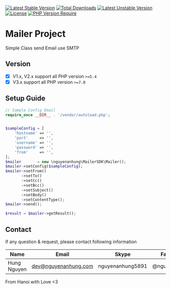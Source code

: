 [![Latest Stable Version](http://poser.pugx.org/nguyenanhung/mailer-sdk/v)](https://packagist.org/packages/nguyenanhung/mailer-sdk) [![Total Downloads](http://poser.pugx.org/nguyenanhung/mailer-sdk/downloads)](https://packagist.org/packages/nguyenanhung/mailer-sdk) [![Latest Unstable Version](http://poser.pugx.org/nguyenanhung/mailer-sdk/v/unstable)](https://packagist.org/packages/nguyenanhung/mailer-sdk) [![License](http://poser.pugx.org/nguyenanhung/mailer-sdk/license)](https://packagist.org/packages/nguyenanhung/mailer-sdk) [![PHP Version Require](http://poser.pugx.org/nguyenanhung/mailer-sdk/require/php)](https://packagist.org/packages/nguyenanhung/mailer-sdk)

# Mailer Project

Simple Class send Email use SMTP

## Version

- [x] V1.x, V2.x support all PHP version `>=5.4`
- [x] V3.x support all PHP version `>=7.0`

## Setup Guide

```php
// Sample Config Email
require_once __DIR__ . '/vendor/autoload.php';


$sampleConfig = [
    'hostname' => '',
    'port'     => '',
    'username' => '',
    'password' => '',
    'from'     => '',
];
$mailer       = new \nguyenanhung\MailerSDK\Mailer();
$mailer->setConfig($sampleConfig);
$mailer->setFrom()
       ->setTo()
       ->setCc()
       ->setBcc()
       ->setSubject()
       ->setBody()
       ->setContentType();
$mailer->send();

$result = $mailer->getResult();
```

## Contact

If any question & request, please contact following information

| Name        | Email                | Skype            | Facebook      |
| ----------- | -------------------- | ---------------- | ------------- |
| Hung Nguyen | dev@nguyenanhung.com | nguyenanhung5891 | @nguyenanhung |

From Hanoi with Love <3


